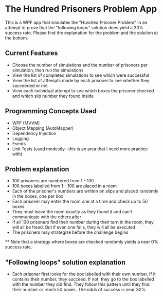 # The Hundred Prisoners Problem App

This is a WPF app that simulates the "Hundred Prisoner Problem" in an attempt to prove that the "following loops" solution does yield a 30% success rate.
Please find the explanation for the problem and the solution at the bottom.


## Current Features
- Choose the number of simulations and the number of prisoners per simulation, then run the simulations
- View the list of completed simulations to see which were successful
- View the list of attempts made by each prisoner to see whether they succeeded or not
- View each individual attempt to see which boxes the prisoner checked and which slip number they found inside


## Programming Concepts Used
- WPF (MVVM)
- Object Mapping (AutoMapper)
- Dependency Injection
- Logging
- Events
- Unit Tests (used modestly--this is an area that I need more practice with)


## Problem explanation

- 100 prisoners are numbered from 1 - 100
- 100 boxes labelled from 1 - 100 are placed in a room
- Each of the prisoner's numbers are written on slips and placed randomly in the boxes, one per box
- Each prisoner may enter the room one at a time and check up to 50 boxes
- They must leave the room exactly as they found it and can't communicate with the others after
- If all 100 prisoners find their number during their turn in the room, they will all be freed. But if even one fails, they will all be executed
- The prisoners may strategize before the challenge begins

** Note that a strategy where boxes are checked randomly yields a near 0% success rate.


## "Following loops" solution explanation

- Each prisoner first looks for the box labelled with their own number. If it contains their number, they succeed. If not, they go to the box labelled with the number they did find. They follow this pattern until they find their number or reach 50 boxes. The odds of success is near 30%.

